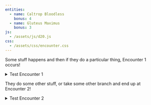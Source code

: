 ```yaml
---
entities:
  - name: Caltrop Bloodless
    bonus: 4
  - name: Gluteus Maximus
    bonus: 3
js:
  - /assets/js/d20.js
css:
  - /assets/css/encounter.css
---
```


Some stuff happens and then if they do a particular thing, Encounter 1 occurs!
<details>
  <summary>Test Encounter 1</summary>
  {% include encounter.html name="Encounter 1" %}
</details>

They do some other stuff, or take some other branch and end up at Encounter 2!

<details>
  <summary>Test Encounter 2</summary>
  {% include encounter.html name="Encounter 2" %}
</details>
